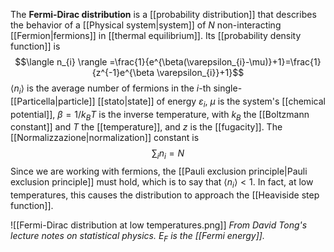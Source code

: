 The **Fermi-Dirac distribution** is a [[probability distribution]] that describes the behavior of a [[Physical system|system]] of $N$ non-interacting [[Fermion|fermions]] in [[thermal equilibrium]]. Its [[probability density function]] is
$$\langle n_{i} \rangle =\frac{1}{e^{\beta(\varepsilon_{i}-\mu)}+1}=\frac{1}{z^{-1}e^{\beta \varepsilon_{i}}+1}$$
$\langle n_{i} \rangle$ is the average number of fermions in the $i$-th single-[[Particella|particle]] [[stato|state]] of energy $\varepsilon_{i}$, $\mu$ is the system's [[chemical potential]], $\beta=1/k_{B}T$ is the inverse temperature, with $k_{B}$ the [[Boltzmann constant]] and $T$ the [[temperature]], and $z$ is the [[fugacity]]. The [[Normalizzazione|normalization]] constant is
$$\sum_{i}n_{i}=N$$
Since we are working with fermions, the [[Pauli exclusion principle|Pauli exclusion principle]] must hold, which is to say that $\langle n_{i} \rangle< 1$. In fact, at low temperatures, this causes the distribution to approach the [[Heaviside step function]].

![[Fermi-Dirac distribution at low temperatures.png]]
*From David Tong's lecture notes on statistical physics. $E_{F}$ is the [[Fermi energy]].*